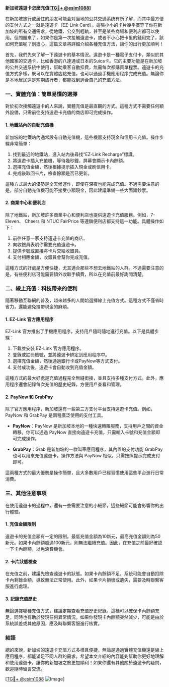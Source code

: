 **新加坡遠遊卡怎麽充值[[TG💪+ @esim1088](https://t.me/s/esim1088)]**

在新加坡旅行或居住的朋友可能会对当地的公共交通系统有所了解，而其中最方便的支付方式之一就是遠遊卡（EZ-Link Card）。這張小小的卡片幾乎貫穿了你在新加坡的所有交通需求，從地鐵、公交到輕軌，甚至是某些商場和便利店都可以使用。但問題來了，如果你是第一次接觸遠遊卡，或者不小心把卡里的錢用完了，該如何充值呢？別擔心，這篇文章將詳細介紹各種充值方法，讓你的出行更加順利！

首先，我們先來了解一下遠遊卡的基本情況。遠遊卡是一種電子支付卡，類似於其他國家的交通卡，比如香港的八達通或日本的Suica卡。它的主要功能是在新加坡的公共交通系統中使用，幫助乘客自動扣費，無需每次都購買單程票。遠遊卡的充值方式多樣，既可以在實體店點充值，也可以通過手機應用程序完成充值。無論你是本地居民還是短期旅行者，都能找到適合自己的充值方法。

### **一、實體充值：簡單易懂的選擇**

對於初次接觸遠遊卡的人來說，實體充值是最直觀的方式。這種方式不需要任何額外設備，只需前往支持遠遊卡充值的商店即可完成操作。

#### **1. 地鐵站內的自動充值機**

新加坡的地鐵站內通常設有自動充值機，這些機器支持現金和信用卡充值。操作步驟非常簡單：

1. 找到最近的地鐵站，進入站內後尋找“EZ-Link Recharge”標識。
2. 將遠遊卡插入充值機，等待幾秒鐘，屏幕會顯示卡內餘額。
3. 選擇充值金額，然後根據提示插入現金或刷信用卡。
4. 完成後取回卡片，檢查餘額是否已更新。

這種方式最大的優勢是全天候運作，即使在深夜也能完成充值。不過需要注意的是，部分自動充值機可能不接受小額現金，因此建議準備一些大面額鈔票。

#### **2. 商業中心和便利店**

除了地鐵站，新加坡許多商業中心和便利店也提供遠遊卡充值服務。例如，7-Eleven、 Cheers 和 NTUC FairPrice 等連鎖便利店都支持這一功能。具體操作如下：

1. 前往任意一家支持遠遊卡充值的商店。
2. 向收銀員表明你需要充值遠遊卡。
3. 提供卡號或直接將卡片交給收銀員。
4. 支付相應金額，收銀員會幫你完成充值。

這種方式的好處是方便快捷，尤其適合那些不想去地鐵站的人群。不過需要注意的是，有些便利店可能需要額外收取手續費，所以在充值前最好詢問清楚。

### **二、線上充值：科技帶來的便利**

隨著移動互聯網的普及，越來越多的人開始選擇線上充值方式。這種方式不僅省時省力，還能避免攜帶現金的麻煩。

#### **1. EZ-Link 官方應用程序**

EZ-Link 官方推出了手機應用程序，支持用戶隨時隨地進行充值。以下是具體步驟：

1. 下載並安裝 EZ-Link 官方應用程序。
2. 登錄或註冊賬號，並將遠遊卡綁定到應用程序中。
3. 選擇充值金額，然後通過銀行卡或PayNow等方式支付。
4. 支付成功後，遠遊卡會自動收到充值金額。

這種方式的最大好處是充值過程完全無縫銜接，並且支持多種支付方式。此外，應用程序還會記錄每次充值的歷史紀錄，方便用戶查看和管理。

#### **2. PayNow 和 GrabPay**

除了官方應用程序，新加坡還有一些第三方支付平台支持遠遊卡充值。例如，PayNow 和 GrabPay 是兩種廣泛使用的支付工具。

- **PayNow**：PayNow 是新加坡本地的一種快速轉賬服務，支持用戶之間的資金轉移。你可以通過 PayNow 直接向遠遊卡充值，只需輸入卡號和充值金額即可完成操作。
  
- **GrabPay**：Grab 是新加坡的一款叫車應用程序，其內置的支付功能 GrabPay 也可以用來充值遠遊卡。操作方法與 PayNow 相似，只需按照提示完成支付即可。

這兩種方式的最大優勢是操作簡單，且大多數用戶已經習慣使用這些平台進行日常消費。

### **三、其他注意事項**

在使用遠遊卡的過程中，還有一些需要注意的小細節，這些細節可能會影響你的出行體驗。

#### **1. 充值金額限制**

遠遊卡的充值金額有一定的限制。最低充值金額為10新元，最高充值金額則為50新元。如果卡內餘額超過100新元，則無法繼續充值。因此，在充值之前最好確認一下卡內餘額，以免浪費機會。

#### **2. 卡片狀態檢查**

在充值之前，建議先檢查遠遊卡的狀態。如果卡內餘額不足，系統可能會自動扣除卡內剩餘金額，導致無法正常使用。此外，如果卡片損壞或遺失，需要及時聯繫客服進行處理。

#### **3. 記錄充值歷史**

無論選擇哪種充值方式，建議定期查看充值歷史紀錄。這樣可以確保卡內餘額充足，同時也有助於發現任何異常情況。如果你發現卡內餘額突然減少，可能是由於系統誤差或其他原因，應及時聯繫客服進行核實。

### **結語**

總的來說，新加坡的遠遊卡充值方式多樣且便捷，無論是通過實體充值機還是線上應用程序，都能滿足不同人群的需求。希望本文介紹的內容能夠幫助你更好地理解和使用遠遊卡，讓你的新加坡之旅更加順利！如果你還有其他關於遠遊卡的疑問，歡迎隨時留言交流。

[[TG💪+ @esim1088](https://t.me/s/esim1088) ![Image](https://i.postimg.cc/4NQfJmqS/Snipaste-2025-05-13-00-14-12.png)]